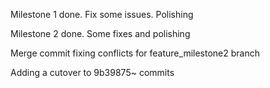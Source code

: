 Milestone 1 done. Fix some issues. Polishing

Milestone 2 done. Some fixes and polishing

Merge commit fixing conflicts for feature_milestone2 branch

Adding a cutover to 9b39875~ commits